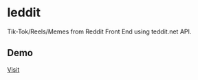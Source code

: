 # leddit
Tik-Tok/Reels/Memes from Reddit Front End using teddit.net API.

## Demo
<a href="https://leddit.netlify.app">Visit</a>
